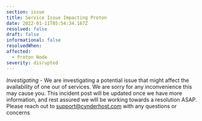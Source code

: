 ```yaml
---
section: issue
title: Service Issue Impacting Proton
date: 2022-01-11T05:54:34.167Z
resolved: false
draft: false
informational: false
resolvedWhen: 
affected:
  - Proton Node
severity: disrupted
---
```

*Investigating* - We are investigating a potential issue that might affect the availability of one our of services. We are sorry for any inconvenience this may cause you. This incident post will be updated once we have more information, and rest assured we wlll be working towards a resolution ASAP. Please reach out to support@cynderhost.com with any questions or concerns

